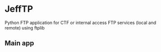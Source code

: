 # JeffTP
Python FTP application for CTF or internal access FTP services (local and remote) using ftplib

## Main app
[](/assets/capture.png)

